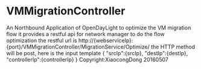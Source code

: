 # VMMigrationController
An Northbound Application of OpenDayLight to optimize the VM migration flow
it provides a restful api for network manager to do the flow optimization
the restful url is http://{webserviceIp}:{port}/VMMigrationController/MigrationService/Optimize/
the HTTP method will be post, here is the input template
{
  "srcIp":{srcIp},
  "destIp":{destIp},
  "controllerIp":{controllerIp}
}
Copyright:XiaocongDong 20160507